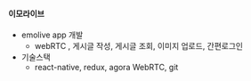#### 이모라이브

- emolive app 개발
  - webRTC , 게시글 작성, 게시글 조회, 이미지 업로드, 간편로그인
- 기술스택
  - react-native, redux, agora WebRTC, git
